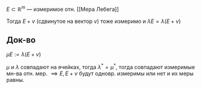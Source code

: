 $E\subset \mathbb{R}^{m}$ — измеримое отн. [[Мера Лебега]]

Тогда $E+v$ (сдвинутое на вектор $v$) тоже измеримо и $\lambda E=\lambda(E+v)$
## Док-во

$\mu E:=\lambda(E+v)$

$\mu$ и $\lambda$ совпадают на ячейках, тогда $\lambda^{*}=\mu^{*}$, тогда совпадают измеримые мн-ва отн. мер. $\implies E, E+v$ будут одновр. измеримы или нет и их меры равны.